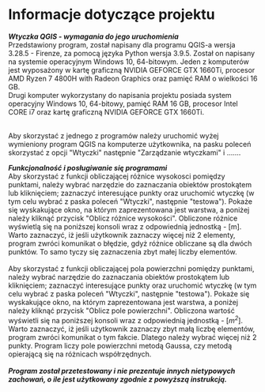 # Informacje dotyczące projektu 

***Wtyczka QGIS - wymagania do jego uruchomienia***
<br> Przedstawiony program, został napisany dla programu QGIS-a wersja 3.28.5 - Firenze, za pomocą języka Python wersja 3.9.5. 
Został on napisany na systemie operacyjnym Windows 10, 64-bitowym.
Jeden z komputerów jest wyposażony w kartę graficzną NVIDIA GEFORCE GTX 1660Ti, procesor AMD Ryzen 7 4800H with Radeon Graphics oraz
pamięć RAM o wielkości 16 GB.
<br> Drugi komputer wykorzystany do napisania projektu posiada system operacyjny Windows 10, 64-bitowy, pamięć RAM 16 GB,
procesor Intel CORE i7 oraz kartę graficzną NVIDIA GEFORCE GTX 1660Ti.

<br>Aby skorzystać z jednego z programów należy uruchomić wyżej wymieniony program QGIS na komputerze użytkownika, na pasku poleceń 
skorzystać z opcji "Wtyczki" następnie "Zarządzanie wtyczkami" i .......

***Funkcjonalność i posługiwanie się programami*** 
<br>Aby skorzystać z funkcji obliczającej różnice wysokosci pomiędzy punktami, należy wybrać narzędzie do zaznaczania obiektów prostokątem 
lub kliknięciem; zaznaczyć interesujące punkty oraz uruchomić wtyczkę (w tym celu wybrać z paska poleceń "Wtyczki", następnie "testowa"). 
Pokaże się wyskakujące okno, na którym zaprezentowana jest warstwa, a poniżej należy kliknąć przycisk "Oblicz różnice wysokości". 
Obliczone różnice wyświetlą się na poniższej konsoli wraz z odpowiednią jednostką - [m]. Warto zaznaczyć, iż jeśli użytkownik zaznaczy
więcej niż 2 elementy, program zwróci komunikat o błędzie, gdyż różnice obliczane są dla dwóch punktów. To samo tyczy się zaznaczenia
zbyt małej liczby elementów. 
<br>
<br>Aby skorzystać z funkcji obliczającej pola powierzchni pomiędzy punktami, należy wybrać narzędzie do zaznaczania obiektów prostokątem 
lub kliknięciem; zaznaczyć interesujące punkty oraz uruchomić wtyczkę (w tym celu wybrać z paska poleceń "Wtyczki", następnie "testowa"). 
Pokaże się wyskakujące okno, na którym zaprezentowana jest warstwa, a poniżej należy kliknąć przycisk "Oblicz pole powierzchni". 
Obliczona wartość wyświetli się na poniższej konsoli wraz z odpowiednią jednostką - [*m<sup>2</sup>*]. Warto zaznaczyć, iż jeśli użytkownik zaznaczy
zbyt małą liczbę elementów, program zwróci komunikat o tym fakcie. Dlatego należy wybrać więcej niż 2 punkty. Program liczy pole powierzchni 
metodą Gaussa, czy metodą opierającą się na różnicach współrzędnych.
<br>
<br> ***Program został przetestowany i nie prezentuje innych nietypowych zachowań, o ile jest użytkowany zgodnie z powyższą instrukcją.***
